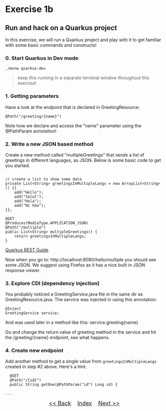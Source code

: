 # Exercise 1b
## Run and hack on a Quarkus project

In this exercise, we will run a Quarkus project and play with it to get familiar with some basic commands and constructs!

### 0. Start Quarkus in Dev mode


   ```
   ./mvnw quarkus:dev
   ```

> keep this running in a separate terminal window throughout this exercise!

### 1. Getting parameters

Have a look at the endpoint that is declared in GreetingResource:

``` 
@Path("/greeting/{name}")
```

Note how we declare and access the "name" parameter using the @PathParam annotation!

### 2. Write a new JSON based method

Create a new method called "multipleGreetings" that sends a list of greetings in different languages, as JSON. Below is some basic code to get you started. 

```

// create a list to show some data
private List<String> greetingsInMultipleLangs = new ArrayList<String>() {{
    add("Hello");
    add("Salut");
    add("Hola");
    add("Nǐ hǎo");
}};
   
@GET
@Produces(MediaType.APPLICATION_JSON)
@Path("/multiple")
public List<String> multipleGreetings() {
    return greetingsInMultipleLangs;
}

```

[Quarkus REST Guide](https://quarkus.io/guides/rest-json)

Now when you go to: http://localhost:8080/hello/multiple you should see some JSON. We suggest using Firefox as it has a nice built in JSON response viewer.

### 3. Explore CDI (dependency injection) 
You probably noticed a GreetingService.java file in the same dir as GreetingResource.java. The service was injected in using this annotation:
```
@Inject
GreetingService service; 
```
And was used later in a method like this: service.greeting(name)

Go and change the return value of greeting method in the service and hit the /greeting/{name} endpoint, see what happens.
     
### 4. Create new endpoint
Add another method to get a single value from `greetingsInMultipleLangs` created in step #2 above. Here's a hint:

```
  @GET
  @Path("/{id}")
  public String getOne(@PathParam("id") Long id) {

...

```    

<p  align="center">
	<font size="4">
 		<a href="../exercise1/"><< Back</a>&nbsp;&nbsp;&nbsp;&nbsp;<a href="/../../">Index</a>&nbsp;&nbsp;&nbsp;&nbsp;<a href="../exercise2/">Next >></a></td>
 </font>
</p>
